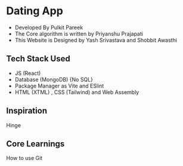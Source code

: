 # Dating App

- Developed By Pulkit Pareek
- The Core algorithm is written by Priyanshu Prajapati
- This Website is Designed by Yash Srivastava and Shobbit Awasthi

## Tech Stack Used
- JS (React)
- Database (MongoDB) {No SQL}
- Package Manager as Vite and ESlint
- HTML (XTML) , CSS (Tailwind) and Web Assembly

## Inspiration
Hinge

## Core Learnings
 How to use Git 